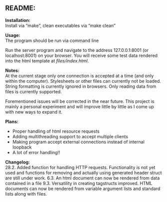 ## README:

__Installation:__<br>
Install via “make”, clean executables via “make clean”

__Usage:__<br>
The program should be run via command line

Run the server program and navigate to the address 127.0.0.1:8001
(or localhost:8001) on your browser. You will receive some test data
rendered into the html template at _files/index.html_.

__Notes:__<br>
At the current stage only one connection is accepted at a time (and only
within the computer). Stylesheets or other files can currently not be loaded.
String formatting is currently ignored in browsers. Only reading data from files is currently supported.

Forementioned issues will be corrected in the near future. This project is mainly a personal experiment and will improve little by little as I come up with new ways to expand it.

__Plans:__<br>
- Proper handling of html resource requests<br>
- Adding multithreading support to accept multiple clients<br>
- Making program accept external connections instead of internal loopback<br>
- A lot of error handling!!<br>

__Changelog:__<br>
28.2. Added function for handling HTTP requests. Functionality is not yet used and functions for removing and actually using generated header struct are still under work.
6.3. An html document can now be rendered from data contained in a file
9.3. Versatility in creating tagstructs improved. HTML documents can now be rendered from variable argument lists and standard lists along with files.
